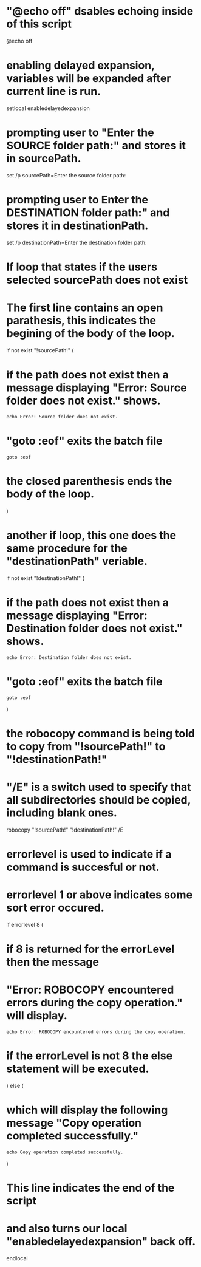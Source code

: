 # "@echo off" dsables echoing inside of this script
@echo off
# enabling delayed expansion, variables will be expanded after current line is run.
setlocal enabledelayedexpansion

# prompting user to "Enter the SOURCE folder path:" and stores it in sourcePath.
set /p sourcePath=Enter the source folder path:

# prompting user to Enter the DESTINATION folder path:" and stores it in destinationPath.
set /p destinationPath=Enter the destination folder path:

# If loop that states if the users selected sourcePath does not exist
# The first line contains an open parathesis, this indicates the begining of the body of the loop.
if not exist "!sourcePath!\" (
# if the path does not exist then a message displaying "Error: Source folder does not exist." shows.
    echo Error: Source folder does not exist.
# "goto :eof" exits the batch file
    goto :eof
# the closed parenthesis ends the body of the loop.
)

# another if loop, this one does the same procedure for the "destinationPath" veriable.
if not exist "!destinationPath!\" (
# if the path does not exist then a message displaying "Error: Destination folder does not exist." shows.
    echo Error: Destination folder does not exist.
# "goto :eof" exits the batch file
    goto :eof
)
# the robocopy command is being told to copy from "!sourcePath!" to "!destinationPath!"
# "/E" is a switch used to specify that all subdirectories should be copied, including blank ones.
robocopy "!sourcePath!" "!destinationPath!" /E

# errorlevel is used to indicate if a command is succesful or not.
# errorlevel 1 or above indicates some sort error occured.
if errorlevel 8 (
# if 8 is returned for the errorLevel then the message
# "Error: ROBOCOPY encountered errors during the copy operation." will display.
    echo Error: ROBOCOPY encountered errors during the copy operation.
# if the errorLevel is not 8 the else statement will be executed.
) else ( 
# which will display the following message "Copy operation completed successfully."
    echo Copy operation completed successfully.
)
# This line indicates the end of the script 
# and also turns our local "enabledelayedexpansion" back off.
endlocal